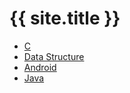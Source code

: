 ---
---

# {{ site.title }}

- <a href="/c" data-proofer-ignore>C</a>
- <a href="/ds" data-proofer-ignore>Data Structure</a>
- <a href="/android" data-proofer-ignore>Android</a>
- <a href="/java" data-proofer-ignore>Java</a>
